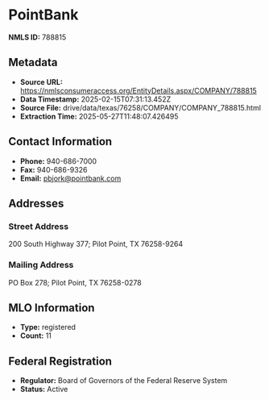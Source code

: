 # PointBank

**NMLS ID:** 788815

## Metadata
- **Source URL:** https://nmlsconsumeraccess.org/EntityDetails.aspx/COMPANY/788815
- **Data Timestamp:** 2025-02-15T07:31:13.452Z
- **Source File:** drive/data/texas/76258/COMPANY/COMPANY_788815.html
- **Extraction Time:** 2025-05-27T11:48:07.426495

## Contact Information
- **Phone:** 940-686-7000
- **Fax:** 940-686-9326
- **Email:** pbjork@pointbank.com

## Addresses
### Street Address
200 South Highway 377; Pilot Point, TX 76258-9264

### Mailing Address
PO Box 278; Pilot Point, TX 76258-0278

## MLO Information
- **Type:** registered
- **Count:** 11

## Federal Registration
- **Regulator:** Board of Governors of the Federal Reserve System
- **Status:** Active
